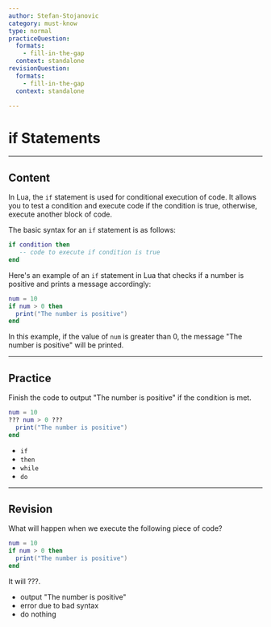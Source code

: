 ```yaml
---
author: Stefan-Stojanovic
category: must-know
type: normal
practiceQuestion:
  formats:
    - fill-in-the-gap
  context: standalone
revisionQuestion:
  formats:
    - fill-in-the-gap
  context: standalone

---
```


# if Statements

---
## Content

In Lua, the `if` statement is used for conditional execution of code. It allows you to test a condition and execute code if the condition is true, otherwise, execute another block of code.

The basic syntax for an `if` statement is as follows:
```lua
if condition then
   -- code to execute if condition is true
end
```

Here's an example of an `if` statement in Lua that checks if a number is positive and prints a message accordingly:
```lua
num = 10
if num > 0 then
  print("The number is positive")
end
```

In this example, if the value of `num` is greater than 0, the message "The number is positive" will be printed.

---
## Practice

Finish the code to output "The number is positive" if the condition is met.
```lua
num = 10
??? num > 0 ???
  print("The number is positive")
end
```

- `if`
- `then`
- `while`
- `do`

---
## Revision

What will happen when we execute the following piece of code?
```lua
num = 10
if num > 0 then
  print("The number is positive")
end
```

It will ???.

- output "The number is positive"
- error due to bad syntax
- do nothing
